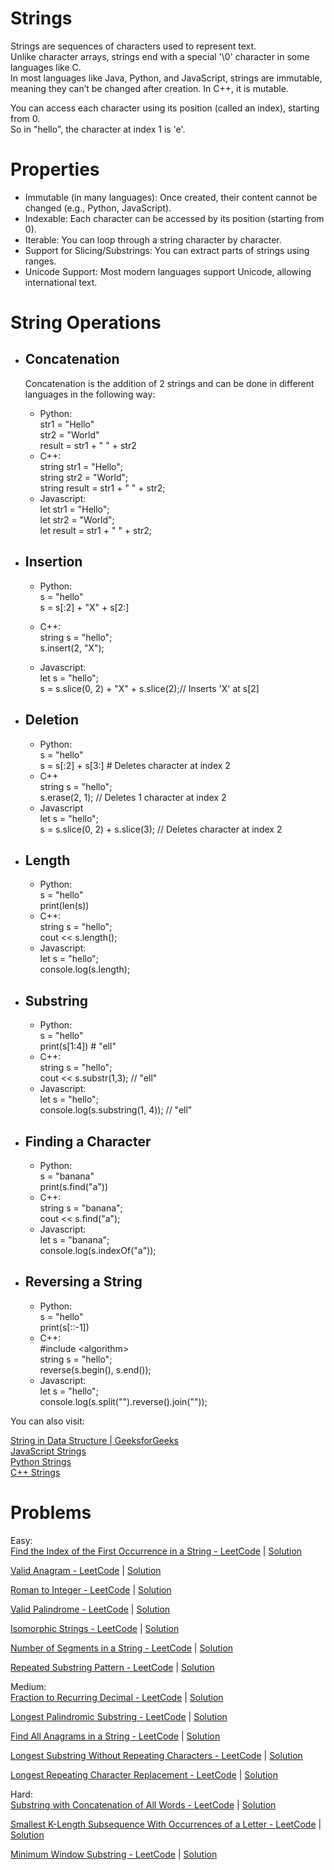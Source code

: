 # **Strings** 

Strings are sequences of characters used to represent text.  
Unlike character arrays, strings end with a special '\\0' character in some languages like C.  
In most languages like Java, Python, and JavaScript, strings are immutable, meaning they can’t be changed after creation. In C++, it is mutable.

You can access each character using its position (called an index), starting from 0\.  
So in "hello", the character at index 1 is 'e'.

# **Properties**

* Immutable (in many languages): Once created, their content cannot be changed (e.g., Python, JavaScript).  
* Indexable: Each character can be accessed by its position (starting from 0).  
* Iterable: You can loop through a string character by character.  
* Support for Slicing/Substrings: You can extract parts of strings using ranges.  
* Unicode Support: Most modern languages support Unicode, allowing international text.

# **String Operations**

* ## **Concatenation** 

  Concatenation is the addition of 2 strings and can be done in different languages in the following way:  
  * Python:  
     str1 \= "Hello"  
     str2 \= "World"  
     result \= str1 \+ " " \+ str2  
  * C++:  
      string str1 \= "Hello";  
     string str2 \= "World";  
     string result \= str1 \+ " " \+ str2;  
  * Javascript:  
      let str1 \= "Hello";  
     let str2 \= "World";  
     let result \= str1 \+ " " \+ str2;

* ## **Insertion**

  * Python:  
     s \= "hello"  
     s \= s\[:2\] \+ "X" \+ s\[2:\]   
      
  * C++:  
     string s \= "hello";  
     s.insert(2, "X");   
  * Javascript:  
     let s \= "hello";  
     s \= s.slice(0, 2\) \+ "X" \+ s.slice(2);// Inserts 'X' at s\[2\]

* ## **Deletion**

  * Python:  
     s \= "hello"  
     s \= s\[:2\] \+ s\[3:\] \# Deletes character at index 2  
  * C++  
     string s \= "hello";  
     s.erase(2, 1);  // Deletes 1 character at index 2  
  * Javascript  
     let s \= "hello";  
     s \= s.slice(0, 2\) \+ s.slice(3);  // Deletes character at index 2

* ## **Length**

  * Python:  
     s \= "hello"  
     print(len(s))  
  * C++:  
      string s \= "hello";  
     cout \<\< s.length();  
  * Javascript:  
      let s \= "hello";  
     console.log(s.length);

* ## **Substring**

  * Python:  
     s \= "hello"  
     print(s\[1:4\])  \# "ell"  
  * C++:  
     string s \= "hello";  
     cout \<\< s.substr(1,3);  // "ell"  
  * Javascript:  
     let s \= "hello";  
     console.log(s.substring(1, 4));  // "ell"

* ## **Finding a Character**

  * Python:  
     s \= "banana"  
     print(s.find("a"))  
  * C++:  
      string s \= "banana";  
     cout \<\< s.find("a");  
  * Javascript:  
      let s \= "banana";  
     console.log(s.indexOf("a"));

* ## **Reversing a String**

  * Python:  
     s \= "hello"  
     print(s\[::-1\])  
  * C++:  
     \#include \<algorithm\>  
     string s \= "hello";  
     reverse(s.begin(), s.end());  
  * Javascript:  
      let s \= "hello";  
     console.log(s.split("").reverse().join(""));

You can also visit:

[String in Data Structure | GeeksforGeeks](https://www.geeksforgeeks.org/string-data-structure/)  
[JavaScript Strings](https://www.w3schools.am/js/js_strings.html#gsc.tab=0)  
[Python Strings](https://www.w3schools.in/python/strings/)  
[C++ Strings](https://www.w3schools.com/cpp/cpp_strings.asp)

# **Problems**

Easy:  
[Find the Index of the First Occurrence in a String \- LeetCode](https://leetcode.com/problems/find-the-index-of-the-first-occurrence-in-a-string/description/) | [Solution](https://algo.monster/liteproblems/28)

[Valid Anagram \- LeetCode](https://leetcode.com/problems/valid-anagram/description/) | [Solution](https://www.geeksforgeeks.org/check-whether-two-strings-are-anagram-of-each-other/)

[Roman to Integer \- LeetCode](https://leetcode.com/problems/roman-to-integer/description/?envType=problem-list-v2&envId=string) | [Solution](https://www.geeksforgeeks.org/roman-number-to-integer/)

[Valid Palindrome \- LeetCode](https://leetcode.com/problems/valid-palindrome/description/?envType=problem-list-v2&envId=string) | [Solution](https://www.geeksforgeeks.org/sentence-palindrome-palindrome-removing-spaces-dots-etc/)

[Isomorphic Strings \- LeetCode](https://leetcode.com/problems/isomorphic-strings/description/?envType=problem-list-v2&envId=string) | [Solution](https://www.geeksforgeeks.org/check-if-two-given-strings-are-isomorphic-to-each-other/)

[Number of Segments in a String \- LeetCode](https://leetcode.com/problems/number-of-segments-in-a-string/description/?envType=problem-list-v2&envId=string) | [Solution](https://algo.monster/liteproblems/434)

[Repeated Substring Pattern \- LeetCode](https://leetcode.com/problems/repeated-substring-pattern/description/?envType=problem-list-v2&envId=string) | [Solution](https://algo.monster/liteproblems/459)

Medium:  
[Fraction to Recurring Decimal \- LeetCode](https://leetcode.com/problems/fraction-to-recurring-decimal/description/?envType=problem-list-v2&envId=string) | [Solution](https://www.geeksforgeeks.org/represent-the-fraction-of-two-numbers-in-the-string-format/)

[Longest Palindromic Substring \- LeetCode](https://leetcode.com/problems/longest-palindromic-substring/description/) | [Solution](https://www.geeksforgeeks.org/longest-palindromic-substring/#using-expansion-from-center) 

[Find All Anagrams in a String \- LeetCode](https://leetcode.com/problems/find-all-anagrams-in-a-string/description/?envType=problem-list-v2&envId=string) | [Solution](https://algo.monster/liteproblems/438)

[Longest Substring Without Repeating Characters \- LeetCode](https://leetcode.com/problems/longest-substring-without-repeating-characters/description/) | [Solution](https://www.geeksforgeeks.org/length-of-the-longest-substring-without-repeating-characters/)

[Longest Repeating Character Replacement \- LeetCode](https://leetcode.com/problems/longest-repeating-character-replacement/description/?envType=problem-list-v2&envId=string) | [Solution](https://algo.monster/liteproblems/424)

Hard:  
[Substring with Concatenation of All Words \- LeetCode](https://leetcode.com/problems/substring-with-concatenation-of-all-words/description/?envType=problem-list-v2&envId=string) | [Solution](https://algo.monster/liteproblems/30)

[Smallest K-Length Subsequence With Occurrences of a Letter \- LeetCode](https://leetcode.com/problems/smallest-k-length-subsequence-with-occurrences-of-a-letter/description/) | [Solution](http://geeksforgeeks.org/lexicographically-smallest-k-length-subsequence-from-a-given-string/)

[Minimum Window Substring \- LeetCode](https://leetcode.com/problems/minimum-window-substring/description/?envType=problem-list-v2&envId=string) | [Solution](https://algo.monster/liteproblems/76)

